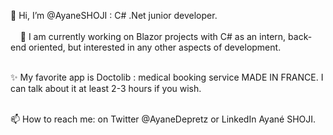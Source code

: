 👋 Hi, I’m @AyaneSHOJI : C# .Net junior developer.</br>
</br>
    
🌱 I am currently working on Blazor projects with C# as an intern, back-end oriented, but interested in any other aspects of development.</br>    
</br>

✨ My favorite app is Doctolib : medical booking service MADE IN FRANCE. I can talk about it at least 2-3 hours if you wish.</br>
</br>
    
📫 How to reach me: on Twitter @AyaneDepretz or LinkedIn Ayané SHOJI.</br>

<!---
AyaneSHOJI/AyaneSHOJI is a ✨ special ✨ repository because its `README.md` (this file) appears on your GitHub profile.
You can click the Preview link to take a look at your changes.
--->
